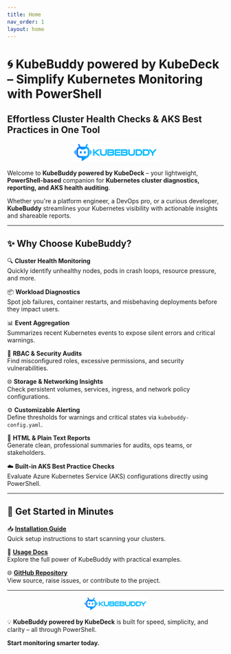 ```yaml
---
title: Home
nav_order: 1
layout: home
---
```


# 🌀 KubeBuddy powered by KubeDeck – Simplify Kubernetes Monitoring with PowerShell

## **Effortless Cluster Health Checks & AKS Best Practices in One Tool**

<p align="center">
  <img id="logo" src="assets/images/KubeBuddyDark.png" alt="KubeBuddy Logo" width="200px" />
</p>

Welcome to **KubeBuddy powered by KubeDeck** – your lightweight, **PowerShell-based** companion for **Kubernetes cluster diagnostics, reporting, and AKS health auditing**.

Whether you're a platform engineer, a DevOps pro, or a curious developer, **KubeBuddy** streamlines your Kubernetes visibility with actionable insights and shareable reports.

---

## ✨ **Why Choose KubeBuddy?**

🔍 **Cluster Health Monitoring**  
Quickly identify unhealthy nodes, pods in crash loops, resource pressure, and more.

📦 **Workload Diagnostics**  
Spot job failures, container restarts, and misbehaving deployments before they impact users.

📊 **Event Aggregation**  
Summarizes recent Kubernetes events to expose silent errors and critical warnings.

🔐 **RBAC & Security Audits**  
Find misconfigured roles, excessive permissions, and security vulnerabilities.

🌐 **Storage & Networking Insights**  
Check persistent volumes, services, ingress, and network policy configurations.

⚙️ **Customizable Alerting**  
Define thresholds for warnings and critical states via `kubebuddy-config.yaml`.

📝 **HTML & Plain Text Reports**  
Generate clean, professional summaries for audits, ops teams, or stakeholders.

☁️ **Built-in AKS Best Practice Checks**  
Evaluate Azure Kubernetes Service (AKS) configurations directly using PowerShell.

---

## 🚀 **Get Started in Minutes**

📥 **[Installation Guide](docs/installation)**  
Quick setup instructions to start scanning your clusters.

📘 **[Usage Docs](docs/usage)**  
Explore the full power of KubeBuddy with practical examples.

🌐 **[GitHub Repository](https://github.com/KubeDeckio/KubeBuddy)**  
View source, raise issues, or contribute to the project.

---

<p align="center">
  <img src="assets/images/KubeBuddyDark.png" alt="KubeBuddy Logo" width="150px" />
</p>

💡 **KubeBuddy powered by KubeDeck** is built for speed, simplicity, and clarity – all through PowerShell.

**Start monitoring smarter today.**
